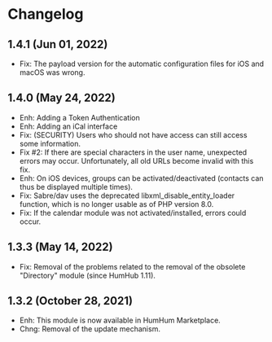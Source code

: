 Changelog
=========

1.4.1 (Jun 01, 2022)
----------------------
- Fix: The payload version for the automatic configuration files for iOS and macOS was wrong.

1.4.0 (May 24, 2022)
----------------------
- Enh: Adding a Token Authentication
- Enh: Adding an iCal interface
- Fix: (SECURITY) Users who should not have access can still access some information.
- Fix #2: If there are special characters in the user name, unexpected errors may occur. Unfortunately, all old URLs become invalid with this fix.
- Enh: On iOS devices, groups can be activated/deactivated (contacts can thus be displayed multiple times).
- Fix: Sabre/dav uses the deprecated libxml_disable_entity_loader function, which is no longer usable as of PHP version 8.0.
- Fix: If the calendar module was not activated/installed, errors could occur.

1.3.3 (May 14, 2022)
----------------------
- Fix: Removal of the problems related to the removal of the obsolete "Directory" module (since HumHub 1.11).

1.3.2 (October 28, 2021)
---------------------
- Enh: This module is now available in HumHum Marketplace.
- Chng: Removal of the update mechanism.
